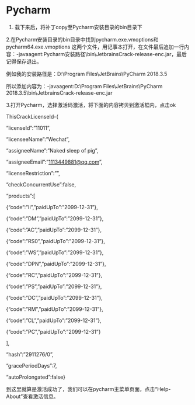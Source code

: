 # Pycharm
1. 载下来后，将补丁copy至Pycharm安装目录的bin目录下



2.在Pycharm安装目录的bin目录中找到pycharm.exe.vmoptions和pycharm64.exe.vmoptions 这两个文件，用记事本打开，在文件最后追加一行内容：-javaagent:Pycharm安装路径\bin\JetbrainsCrack-release-enc.jar，最后记得保存退出。

例如我的安装路径是：D:\Program Files\JetBrains\PyCharm 2018.3.5

所以添加内容为：-javaagent:D:\Program Files\JetBrains\PyCharm 2018.3.5\bin\JetbrainsCrack-release-enc.jar


3.打开Pycharm，选择激活码激活，将下面的内容拷贝到激活框内，点击ok

ThisCrackLicenseId-{

“licenseId”:”11011”,

“licenseeName”:”Wechat”,

“assigneeName”:”Naked sleep of pig”,

“assigneeEmail”:”1113449881@qq.com”,

“licenseRestriction”:””,

“checkConcurrentUse”:false,

“products”:[

{“code”:”II”,”paidUpTo”:”2099-12-31”},

{“code”:”DM”,”paidUpTo”:”2099-12-31”},

{“code”:”AC”,”paidUpTo”:”2099-12-31”},

{“code”:”RS0”,”paidUpTo”:”2099-12-31”},

{“code”:”WS”,”paidUpTo”:”2099-12-31”},

{“code”:”DPN”,”paidUpTo”:”2099-12-31”},

{“code”:”RC”,”paidUpTo”:”2099-12-31”},

{“code”:”PS”,”paidUpTo”:”2099-12-31”},

{“code”:”DC”,”paidUpTo”:”2099-12-31”},

{“code”:”RM”,”paidUpTo”:”2099-12-31”},

{“code”:”CL”,”paidUpTo”:”2099-12-31”},

{“code”:”PC”,”paidUpTo”:”2099-12-31”}

],

“hash”:”2911276/0”,

“gracePeriodDays”:7,

“autoProlongated”:false}



到这里就算是激活成功了，我们可以在pycharm主菜单页面，点击“Help-About”查看激活信息。
